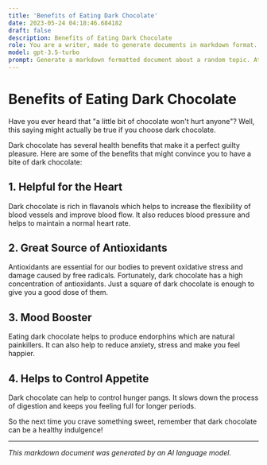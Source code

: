 ```yaml
---
title: 'Benefits of Eating Dark Chocolate'
date: 2023-05-24 04:18:46.684182
draft: false
description: Benefits of Eating Dark Chocolate
role: You are a writer, made to generate documents in markdown format. It is very important that all of the documents you generate are in valid markdown format.
model: gpt-3.5-turbo
prompt: Generate a markdown formatted document about a random topic. At the bottom, include a disclaimer explaining that the document was generated by you. The first line of the document should be the title. Make sure that the entire document is in proper markdown format, using a mix of various tags to make the document visually appealing.
---
```


# Benefits of Eating Dark Chocolate

Have you ever heard that "a little bit of chocolate won't hurt anyone"? Well, this saying might actually be true if you choose dark chocolate. 

Dark chocolate has several health benefits that make it a perfect guilty pleasure. Here are some of the benefits that might convince you to have a bite of dark chocolate:

## 1. Helpful for the Heart

Dark chocolate is rich in flavanols which helps to increase the flexibility of blood vessels and improve blood flow. It also reduces blood pressure and helps to maintain a normal heart rate. 

## 2. Great Source of Antioxidants

Antioxidants are essential for our bodies to prevent oxidative stress and damage caused by free radicals. Fortunately, dark chocolate has a high concentration of antioxidants. Just a square of dark chocolate is enough to give you a good dose of them.

## 3. Mood Booster

Eating dark chocolate helps to produce endorphins which are natural painkillers. It can also help to reduce anxiety, stress and make you feel happier. 

## 4. Helps to Control Appetite 

Dark chocolate can help to control hunger pangs. It slows down the process of digestion and keeps you feeling full for longer periods.

So the next time you crave something sweet, remember that dark chocolate can be a healthy indulgence!

---

_This markdown document was generated by an AI language model._